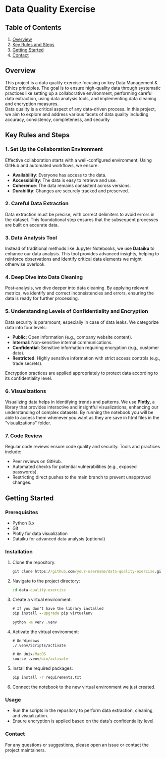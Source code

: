 # Data Quality Exercise

## Table of Contents
1. [Overview](#overview)
2. [Key Rules and Steps](#key-rules-and-steps)
3. [Getting Started](#getting-started)
4. [Contact](#contact)

## Overview
This project is a data quality exercise focusing on key Data Management & Ethics principles. The goal is to ensure high-quality data through systematic practices like setting up a collaborative environment, performing careful data extraction, using data analysis tools, and implementing data cleaning and encryption measures.<br>
Data quality is a critical aspect of any data-driven process. In this project, we aim to explore and address various facets of data quality including accuracy, consistency, completeness, and security

## Key Rules and Steps

### 1. Set Up the Collaboration Environment
Effective collaboration starts with a well-configured environment. Using GitHub and automated workflows, we ensure:
- **Availability**: Everyone has access to the data.
- **Accessibility**: The data is easy to retrieve and use.
- **Coherence**: The data remains consistent across versions.
- **Durability**: Changes are securely tracked and preserved.

### 2. Careful Data Extraction
Data extraction must be precise, with correct delimiters to avoid errors in the dataset. This foundational step ensures that the subsequent processes are built on accurate data.

### 3. Data Analysis Tool
Instead of traditional methods like Jupyter Notebooks, we use **Dataiku** to enhance our data analysis. This tool provides advanced insights, helping to reinforce observations and identify critical data elements we might otherwise overlook.

### 4. Deep Dive into Data Cleaning
Post-analysis, we dive deeper into data cleaning. By applying relevant metrics, we identify and correct inconsistencies and errors, ensuring the data is ready for further processing.

### 5. Understanding Levels of Confidentiality and Encryption
Data security is paramount, especially in case of data leaks. We categorize data into four levels:
- **Public**: Open information (e.g., company website content).
- **Internal**: Non-sensitive internal communications.
- **Confidential**: Sensitive information requiring encryption (e.g., customer data).
- **Restricted**: Highly sensitive information with strict access controls (e.g., trade secrets).

Encryption practices are applied appropriately to protect data according to its confidentiality level.

### 6. Visualizations
Visualizing data helps in identifying trends and patterns. We use **Plotly**, a library that provides interactive and insightful visualizations, enhancing our understanding of complex datasets. By running the notebook you will be able to access them whenever you want as they are save in html files in the "visualizations" folder.

### 7. Code Review
Regular code reviews ensure code quality and security. Tools and practices include:
- Peer reviews on GitHub.
- Automated checks for potential vulnerabilities (e.g., exposed passwords).
- Restricting direct pushes to the main branch to prevent unapproved changes.

## Getting Started

### Prerequisites
- Python 3.x
- Git
- Plotly for data visualization
- Dataiku for advanced data analysis (optional)

### Installation
1. Clone the repository:
   ```cmd
   git clone https://github.com/your-username/data-quality-exercise.git
   ```
2. Navigate to the project directory:
   ```cmd
   cd data-quality-exercise
   ```
3. Create a virtual environment:
   ```cmd
   # If you don't have the library installed
   pip install --upgrade pip virtualenv
   ```
   ```cmd
   python -m venv .venv
   ```
4. Activate the virtual environment:
   ```cmd
   # On Windows
   ./.venv/Scripts/activate
   ```
   ```cmd
   # On Unix/MacOS
   source .venv/bin/activate
   ```
4. Install the required packages:
   ```cmd
   pip install -r requirements.txt
   ```

5. Connect the notebook to the new virtual environment we just created.

### Usage
* Run the scripts in the repository to perform data extraction, cleaning, and visualization.
* Ensure encryption is applied based on the data's confidentiality level.

### Contact
For any questions or suggestions, please open an issue or contact the project maintainers.<br><br>
